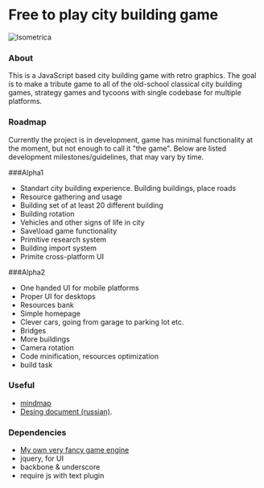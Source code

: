 # Free to play city building game

![Isometrica](https://bytebucket.org/narushevich/isometrica/raw/3535026b32776c0c03e34cfc7b45bac6057af04b/misc/Isometrica.png?token=9b2997aa55a4fdf051fdf8087f176057fb890e46)

### About
This is a JavaScript based city building game with retro graphics. 
The goal is to make a tribute game to all of the old-school classical city building games, strategy games and tycoons with single codebase for multiple platforms.

### Roadmap
Currently the project is in development, game has minimal functionality at the moment, but not enough to call it "the game".
Below are listed development milestones/guidelines, that may vary by time.

###Alpha1

* Standart city building experience. Building buildings, place roads
* Resource gathering and usage
* Building set of at least 20 different building
* Building rotation
* Vehicles and other signs of life in city
* Save\load game functionality
* Primitive research system
* Building import system
* Primite cross-platform UI

###Alpha2

* One handed UI for mobile platforms
* Proper UI for desktops
* Resources bank
* Simple homepage
* Clever cars, going from garage to parking lot etc.
* Bridges
* More buildings
* Camera rotation
* Code minification, resources optimization
* build task

### Useful
* [mindmap](http://www.text2mindmap.com/WLGHmJ)
* [Desing document (russian)](https://docs.google.com/document/d/1gwC2RWAbepw1x5oCpR83NVXAHLEUXlBzl2u1vu4LaE4/edit?usp=sharing).

### Dependencies
* [My own very fancy game engine](https://bitbucket.org/narushevich/scalia)
* jquery, for UI
* backbone & underscore
* require js with text plugin
